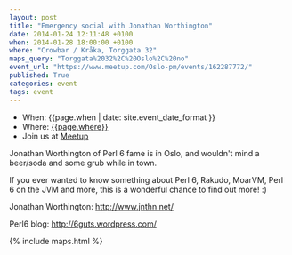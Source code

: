 ```yaml
---
layout: post
title: "Emergency social with Jonathan Worthington"
date: 2014-01-24 12:11:48 +0100
when: 2014-01-28 18:00:00 +0100
where: "Crowbar / Kråka, Torggata 32"
maps_query: "Torggata%2032%2C%20Oslo%2C%20no"
event_url: "https://www.meetup.com/Oslo-pm/events/162287772/"
published: True
categories: event
tags: event
---
```


* When: {{page.when | date: site.event_date_format }}
* Where: [{{page.where}}]({{site.maps_url}}{{page.maps_query}})
* Join us at [Meetup]({{page.event_url}})

Jonathan Worthington of Perl 6 fame is in Oslo, and wouldn&#39;t mind a beer/soda and some grub while in town. 

If you ever wanted to know something about Perl 6, Rakudo, MoarVM, Perl 6 on the JVM and more, this is a wonderful chance to find out more! :)

Jonathan Worthington: <a href="http://www.jnthn.net/"><a class="linkified" href="http://www.jnthn.net/">http://www.jnthn.net/</a></a>

Perl6 blog: <a href="http://6guts.wordpress.com/"><a class="linkified" href="http://6guts.wordpress.com/">http://6guts.wordpress.com/</a></a>

{% include maps.html %}
